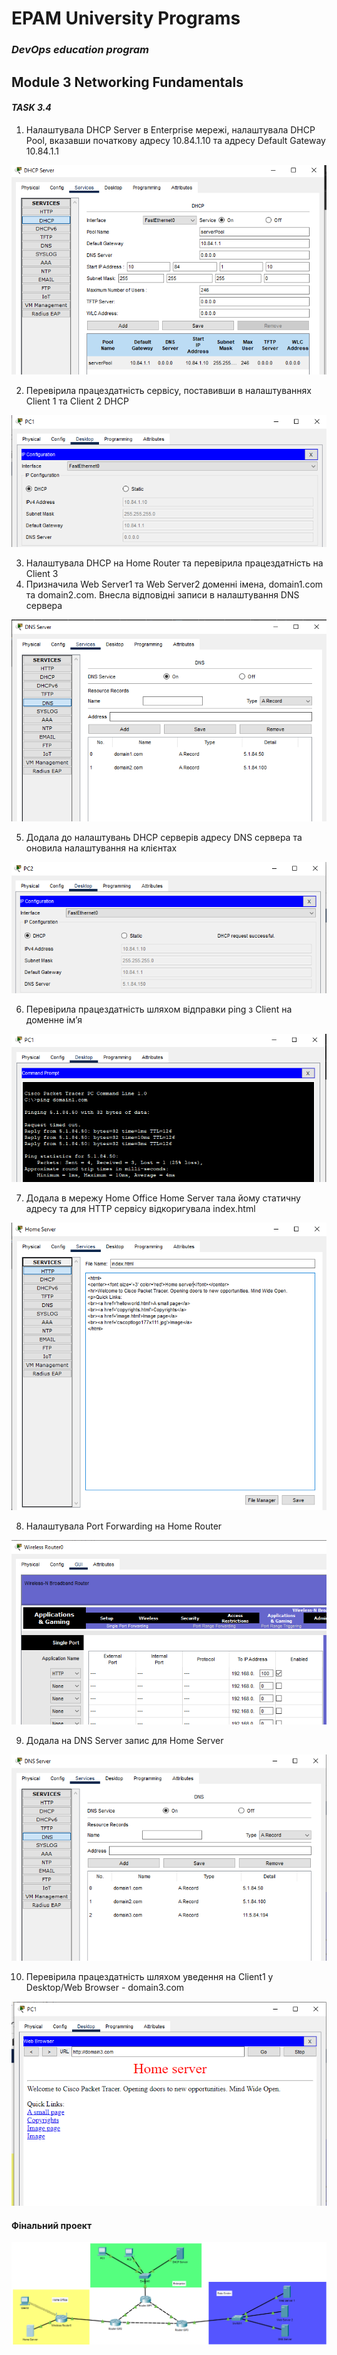 # EPAM University Programs
### _DevOps education program_
## Module 3 Networking Fundamentals
#### _TASK 3.4_

 1. Налаштувала DHCP Server в Enterprise мережі, налаштувала DHCP Pool, вказавши початкову адресу 10.84.1.10 та 
адресу Default Gateway 10.84.1.1

 ![2.PNG](https://github.com/AnnaMushchynina/DevOps_online_Kyiv_2022Q1Q2/blob/main/m3/task3.4/images/2.PNG)
 
 2. Перевірила працездатність сервісу, поставивши в налаштуваннях Client 1 та Client 2 DHCP
  
  ![3.PNG](https://github.com/AnnaMushchynina/DevOps_online_Kyiv_2022Q1Q2/blob/main/m3/task3.4/images/3.PNG)

3. Налаштувала DHCP на Home Router та перевірила працездатність на Client 3
4. Призначила Web Server1 та Web Server2 доменні імена, domain1.com та domain2.com. Внесла відповідні записи в налаштування DNS сервера

  ![6.PNG](https://github.com/AnnaMushchynina/DevOps_online_Kyiv_2022Q1Q2/blob/main/m3/task3.4/images/6.PNG)
  
5. Додала до налаштувань DHCP серверів адресу DNS сервера та оновила налаштування на клієнтах
  
 ![7.PNG](https://github.com/AnnaMushchynina/DevOps_online_Kyiv_2022Q1Q2/blob/main/m3/task3.4/images/7.PNG)

6. Перевірила працездатність шляхом відправки ping з Client на доменне ім’я

 ![8.PNG](https://github.com/AnnaMushchynina/DevOps_online_Kyiv_2022Q1Q2/blob/main/m3/task3.4/images/8.PNG)
 
7. Додала в мережу Home Office Home Server тала йому статичну адресу та для HTTP сервісу відкоригувала index.html
 
![9.PNG](https://github.com/AnnaMushchynina/DevOps_online_Kyiv_2022Q1Q2/blob/main/m3/task3.4/images/9.PNG)

8. Налаштувала Port Forwarding на Home Router
 
![10.PNG](https://github.com/AnnaMushchynina/DevOps_online_Kyiv_2022Q1Q2/blob/main/m3/task3.4/images/10.PNG)

9. Додала на DNS Server запис для Home Server

![11.PNG](https://github.com/AnnaMushchynina/DevOps_online_Kyiv_2022Q1Q2/blob/main/m3/task3.4/images/11.PNG)

10. Перевірила працездатність шляхом уведення на Client1 у Desktop/Web Browser - domain3.com

![12.PNG](https://github.com/AnnaMushchynina/DevOps_online_Kyiv_2022Q1Q2/blob/main/m3/task3.4/images/12.PNG)

#### Фінальний проект

![13.PNG](https://github.com/AnnaMushchynina/DevOps_online_Kyiv_2022Q1Q2/blob/main/m3/task3.4/images/13.PNG)